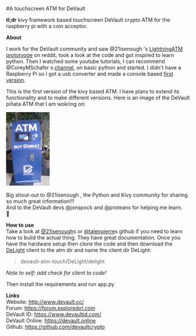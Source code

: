 #A touchscreen ATM for DeVault

**tl;dr**
kivy framework based touchscreen DeVault crypto ATM for the raspberry pi with a
coin acceptor.

**About**

I work for the DeVault community and saw @21isenough 's [LightningATM prototyope](https://github.com/21isenough/LightningATM) on reddit, took a look at the code and got inspired  to learn python. Then I watched some youtube tutorials, I can recommend @CoreyMSchafer s [channel](https://www.youtube.com/channel/UCCezIgC97PvUuR4_gbFUs5g),
on basic python and started. I didn't have a Raspberry Pi so I got a
usb converter and made a console based [first version](https://github.com/pppest/devault-atm).  

This is the first version of the kivy based ATM. I have plans to extend its functionality and to make different versions.
Here is an image of the DeVault piñata ATM that I am wokring on:  

![DeVault ATM](https://github.com/pppest/devault-atm-touch/blob/master/images/devault-atm-touch-pinnata.jpg)


Big shout-out to @21isenough , the Python and Kivy community for sharing so much great information!!!  
And to the DeVault devs @jonspock and @proteanx for helping me learn.  
:beers:


**How to use**  
Take a look at [@21isenough](https://github.com/21isenough/LightningATM)s or [@talenpierre](https://github.com/talentpierre/KivyLightningATM_Repo/tree/master/LightningATM_Kivy_Separate)s github if you need to learn how to build the actual thing. They have great documentation.
Once you have the hardware setup then clone the code and then download the [DeLight](https://github.com/devaultcrypto/DeLight/releases) client to the atm dir and name the client dir DeLight:
> devault-atm-touch/DeLight/delight

_Note to self: add check for client to code!_

Then install the requirements and run app.py

**Links**  
Website: http://www.devault.cc/  
Forum: https://forum.exploredvt.com  
DeVault ID: https://www.devaultid.com/  
DeVault Online: https://devault.online  
Github: https://github.com/devaultcrypto  
